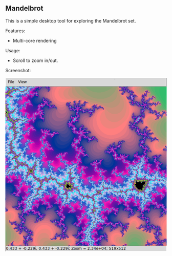 Mandelbrot
----------

This is a simple desktop tool for exploring the Mandelbrot set.

Features:
  * Multi-core rendering

Usage:
  * Scroll to zoom in/out.

Screenshot:

![screenshot](docs/screenshot.png)
